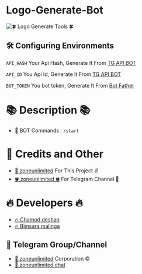 # Logo-Generate-Bot 

![🍀 Logo Generate Tools 🍀](https://telegra.ph/file/61e5a2d1009c4cbdaf67d.jpg)

## 🛠 Configuring Environments

``` API_HASH ``` Your Api Hash, Generate It From [TG API BOT](https://t.me/TgApiextractorBot)

``` API_ID ``` You Api Id, Generate It From [TG API BOT](https://t.me/TgApiextractorBot)

``` BOT_TOKEN ``` You bot token, Generate It From [Bot Father](https://t.me/BotFather)

# 📚 Description 📚
 

- 🔑 BOT Commands : `/start` 


# 🌺 Credits and Other

- [🚀 zoneunlimited](https://github.com/zoneunlimited) For This Project ✌️
- [🍀 zoneunlimited 🍀](https://t.me/zoneunlimited) For Telegram Channel 🚀

# 🔥 Developers 🔥

- [🔥 Chamod deshan](https://t.me/chamod_deshan)<br>
- [🔥 Bimsara malinga](https://t.me/bimsaramalinga) <br>

## 🌷 Telegram Group/Channel

- [🌷 zoneunlimited](https://t.me/zoneunlimited) Corporation ©️
- [🌷 zoneunlimited chat](https://t.me/zoneunlimitedchat) 

##

